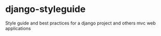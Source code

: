 # django-styleguide
Style guide and best practices for a django project and others mvc web applications
